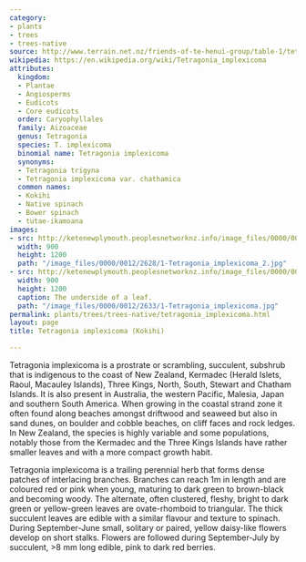 ```yaml
---
category:
- plants
- trees
- trees-native
source: http://www.terrain.net.nz/friends-of-te-henui-group/table-1/tetragonia-implexicoma-kokihi.html
wikipedia: https://en.wikipedia.org/wiki/Tetragonia_implexicoma
attributes:
  kingdom:
  - Plantae
  - Angiosperms
  - Eudicots
  - Core eudicots
  order: Caryophyllales
  family: Aizoaceae
  genus: Tetragonia
  species: T. implexicoma
  binomial name: Tetragonia implexicoma
  synonyms:
  - Tetragonia trigyna
  - Tetragonia implexicoma var. chathamica
  common names:
  - Kokihi
  - Native spinach
  - Bower spinach
  - tutae-ikamoana
images:
- src: http://ketenewplymouth.peoplesnetworknz.info/image_files/0000/0012/2628/1-Tetragonia_implexicoma_2.jpg
  width: 900
  height: 1200
  path: "/image_files/0000/0012/2628/1-Tetragonia_implexicoma_2.jpg"
- src: http://ketenewplymouth.peoplesnetworknz.info/image_files/0000/0012/2633/1-Tetragonia_implexicoma.jpg
  width: 900
  height: 1200
  caption: The underside of a leaf.
  path: "/image_files/0000/0012/2633/1-Tetragonia_implexicoma.jpg"
permalink: plants/trees/trees-native/tetragonia_implexicoma.html
layout: page
title: Tetragonia implexicoma (Kokihi)

---
```

Tetragonia implexicoma is a prostrate or scrambling, succulent, subshrub that is indigenous to the coast of New Zealand, Kermadec (Herald Islets, Raoul, Macauley Islands), Three Kings, North, South, Stewart and Chatham Islands. It is also present in Australia, the western Pacific, Malesia, Japan and southern South America. When growing in the coastal strand zone it often found along beaches amongst driftwood and seaweed but also in sand dunes, on boulder and cobble beaches, on cliff faces and rock ledges. In New Zealand, the species is highly variable and some populations, notably those from the Kermadec and the Three Kings Islands have rather smaller leaves and with a more compact growth habit.

Tetragonia implexicoma is a trailing perennial herb that forms dense patches of interlacing branches. Branches can reach 1m in length and are coloured red or pink when young, maturing to dark green to brown-black and becoming woody. 
The alternate, often clustered, fleshy, bright to dark green or yellow-green leaves are ovate-rhomboid to triangular. The thick succulent leaves are edible with a similar flavour and texture to spinach.
During September-June small, solitary or paired, yellow daisy-like flowers develop on short stalks. Flowers are followed during September-July by succulent, >8 mm long edible, pink to dark red berries.
